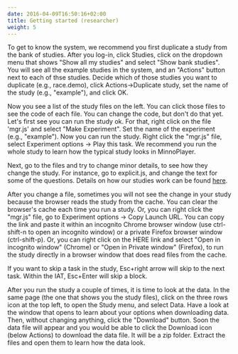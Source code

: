 ```yaml
---
date: 2016-04-09T16:50:16+02:00
title: Getting started (researcher)
weight: 5
---
```


To get to know the system, we recommend you first duplicate a study from the bank of studies. After you log-in, click Studies, click on the dropdown menu that shows "Show all my studies" and select "Show bank studies". You will see all the example studies in the system, and an "Actions" button next to each of thse studies. Decide which of those studies you want to duplicate (e.g., race.demo), click Actions->Duplicate study, set the name of the study (e.g., "example"), and click OK. 

Now you see a list of the study files on the left. You can click those files to see the code of each file. You can change the code, but don't do that yet. Let's first see you can run the study ok. For that, right click on the file 'mgr.js' and select "Make Experiment". Set the name of the experiment (e.g., "example"). Now you can run the study. Right click the "mgr.js" file, select Experiment options -> Play this task. We recommend you run the whole study to learn how the typical study looks in MinnoPlayer. 

Next, go to the files and try to change minor details, to see how they change the study. For instance, go to explicit.js, and change the text for some of the questions.  Details on how our studies work can be found [here](../studydevelopment).
 
After you change a file, sometimes you will not see the change in your study because the browser reads the study from the cache. You can clear the browser's cache each time you run a study. Or, you can right click the "mgr.js" file, go to Experiment options -> Copy Launch URL. You can copy the link and paste it within an incognito Chrome browser window (use ctrl-shift-n to open an incognito window) or a private Firefox browser window (ctrl-shift-p). Or, you can right click on the HERE link and select "Open in incognito window" (Chrome) or "Open in Private window" (Firefox), to run the study directly in a browser window that does read files from the cache. 

If you want to skip a task in the study, Esc+right arrow will skip to the next task. Within the IAT, Esc+Enter will skip a block.

After you run the study a couple of times, it is time to look at the data. In the same page (the one that shows you the study files), click on the three rows icon at the top left, to open the Study menu, and select Data. Have a look at the window that opens to learn about your options when downloading data. Then, without changing anything, click the "Download" button. Soon the data file will appear and you would be able to click the Download icon (below Actions) to download the data file. It will be a zip folder. Extract the files and open them to learn how the data look. 




